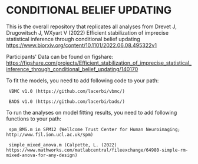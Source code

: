 # CONDITIONAL BELIEF UPDATING

This is the overall repository that replicates all analyses from Drevet J, Drugowitsch J, WXyart V (2022) Efficient stabilization of imprecise statistical inference through conditional belief updating https://www.biorxiv.org/content/10.1101/2022.06.08.495322v1

Participants' Data can be found on figshare:
https://figshare.com/projects/Efficient_stabilization_of_imprecise_statistical_inference_through_conditional_belief_updating/140170

To fit the models, you need to add following code to your path:

     VBMC v1.0 (https://github.com/lacerbi/vbmc/)
     
     BADS v1.0 (https://github.com/lacerbi/bads/)
      
To run the analyses on model fitting results, you need to add following functions to your path:

     spm_BMS.m in SPM12 (Wellcome Trust Center for Human Neuroimaging; http://www.fil.ion.ucl.ac.uk/spm)
     
     simple_mixed_anova.m (Calpette, L. (2022) https://www.mathworks.com/matlabcentral/fileexchange/64980-simple-rm-mixed-anova-for-any-design)
